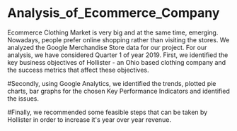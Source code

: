 # Analysis_of_Ecommerce_Company

Ecommerce Clothing Market is very big and at the same time, emerging. Nowadays, people prefer online shopping rather than visiting the stores. We analyzed the Google Merchandise Store data for our project. For our analysis, we have considered Quarter 1 of year 2019. First, we identified the key business objectives of Hollister - an Ohio based clothing company and the success metrics that affect these objectives.

#Secondly, using Google Analytics, we identified the trends, plotted pie charts, bar graphs for the chosen Key Performance Indicators and identified the issues.

#Finally, we recommended some feasible steps that can be taken by Hollister in order to increase it's year over year revenue.
